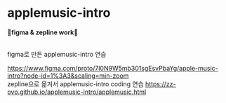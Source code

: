 # applemusic-intro

👾<b>figma & zepline work</b>👾

</br>
figma로 만든 applemusic-intro 연습</br>

https://www.figma.com/proto/7l0N9W5mb301sgEsvPbaYg/apple-music-intro?node-id=1%3A3&scaling=min-zoom
</br>
zepline으로 옮겨서 applemusic-intro coding 연습
https://zz-ovo.github.io/applemusic-intro/applemusic.html

